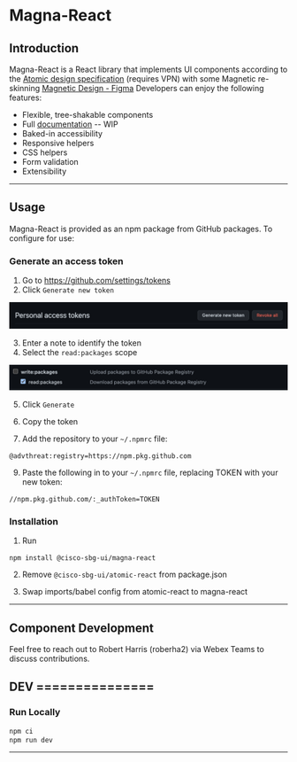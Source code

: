 # Magna-React

## Introduction

Magna-React is a React library that implements UI components according to the [Atomic design specification](http://ux-document-lnx/~designer/sbg-ux/components/atoms/getting-started.html) (requires VPN) with some Magnetic re-skinning [Magnetic Design - Figma](https://www.figma.com/file/oVZWatImEIbl1c8sjdGxi0/%F0%9F%A7%B2--Magnetic-Design-Library) Developers can enjoy the following features:

- Flexible, tree-shakable components
- Full [documentation](https://magna-react.vercel.app/) -- WIP
- Baked-in accessibility
- Responsive helpers
- CSS helpers
- Form validation
- Extensibility

---

## Usage

Magna-React is provided as an npm package from GitHub packages. To configure for use:

### Generate an access token

1. Go to https://github.com/settings/tokens
2. Click `Generate new token`

![generate token](./docs/images/github/generate_token.png)

3. Enter a note to identify the token
4. Select the `read:packages` scope

![package scope](./docs/images/github/package_scope.png)

5. Click `Generate`
6. Copy the token

7. Add the repository to your `~/.npmrc` file:

```
@advthreat:registry=https://npm.pkg.github.com
```

9. Paste the following in to your `~/.npmrc` file, replacing TOKEN with your new token:

```
//npm.pkg.github.com/:_authToken=TOKEN
```

### Installation

1. Run

```
npm install @cisco-sbg-ui/magna-react
```

2. Remove `@cisco-sbg-ui/atomic-react` from package.json

3. Swap imports/babel config from atomic-react to magna-react

---

## Component Development

Feel free to reach out to Robert Harris (roberha2) via Webex Teams to discuss contributions.

## DEV ===============

### Run Locally

```
npm ci
npm run dev
```

---
